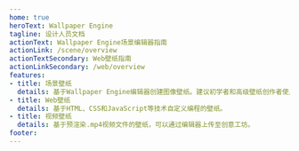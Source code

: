 ```yaml
---
home: true
heroText: Wallpaper Engine
tagline: 设计人员文档
actionText: Wallpaper Engine场景编辑器指南
actionLink: /scene/overview
actionTextSecondary: Web壁纸指南
actionLinkSecondary: /web/overview
features:
- title: 场景壁纸
  details: 基于Wallpaper Engine编辑器创建图像壁纸。建议初学者和高级壁纸创作者使用。
- title: Web壁纸
  details: 基于HTML、CSS和JavaScript等技术自定义编程的壁纸。
- title: 视频壁纸
  details: 基于预渲染.mp4视频文件的壁纸，可以通过编辑器上传至创意工坊。
footer: 
---
```


